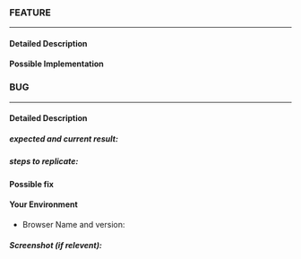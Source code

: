 <!-- Fill out the appropriate section and delete the other. (BUG or Feature)-->

### FEATURE
---------------------------------------------
#### Detailed Description


#### Possible Implementation




### BUG
---------------------------------------------
#### Detailed Description
##### expected and current result:

##### steps to replicate:


#### Possible fix


#### Your Environment
* Browser Name and version:


##### Screenshot (if relevent): 





